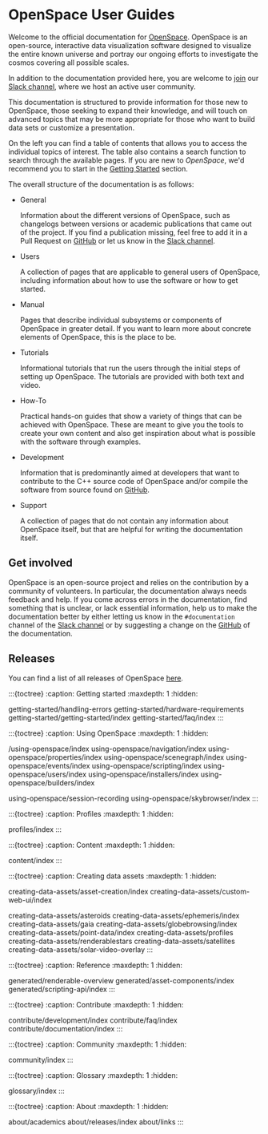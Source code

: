 # OpenSpace User Guides

Welcome to the official documentation for [OpenSpace](https://openspaceproject.com). OpenSpace is an open-source, interactive data visualization software designed to visualize the entire known universe and portray our ongoing efforts to investigate the cosmos covering all possible scales.

In addition to the documentation provided here, you are welcome to [join](https://join.slack.com/t/openspacesupport/shared_invite/enQtMjUxNzUyMTQ1ODQxLTRmNDI1YTA4ODkzODUyODE0YjIzODU0NWU1NGY1NWIzZDUzMDgwM2VkYmE1ZGY3MmU2OWI5NzhlN2U3NWU2NTQ) our [Slack channel](https://openspacesupport.slack.com), where we host an active user community.

This documentation is structured to provide information for those new to OpenSpace, those seeking to expand their knowledge, and will touch on advanced topics that may be more appropriate for those who want to build data sets or customize a presentation.


On the left you can find a table of contents that allows you to access the individual topics of interest. The table also contains a search function to search through the available pages. If you are new to _OpenSpace_, we'd recommend you to start in the [Getting Started](getting-started/getting-started/index) section.

The overall structure of the documentation is as follows:

  - General

    Information about the different versions of OpenSpace, such as changelogs between versions or academic publications that came out of the project. If you find a publication missing, feel free to add it in a Pull Request on [GitHub](https://github.com/OpenSpace/OpenSpace-Docs) or let us know in the [Slack channel](https://openspacesupport.slack.com).

  - Users

    A collection of pages that are applicable to general users of OpenSpace, including information about how to use the software or how to get started.

  - Manual

    Pages that describe individual subsystems or components of OpenSpace in greater detail. If you want to learn more about concrete elements of OpenSpace, this is the place to be.

  - Tutorials

    Informational tutorials that run the users through the initial steps of setting up OpenSpace. The tutorials are provided with both text and video.

  - How-To

    Practical hands-on guides that show a variety of things that can be achieved with OpenSpace. These are meant to give you the tools to create your own content and also get inspiration about what is possible with the software through examples.

  - Development

    Information that is predominantly aimed at developers that want to contribute to the C++ source code of OpenSpace and/or compile the software from source found on [GitHub](https://github.com/OpenSpace/OpenSpace).

  - Support

    A collection of pages that do not contain any information about OpenSpace itself, but that are helpful for writing the documentation itself.


## Get involved
OpenSpace is an open-source project and relies on the contribution by a community of volunteers. In particular, the documentation always needs feedback and help. If you come across errors in the documentation, find something that is unclear, or lack essential information, help us to make the documentation better by either letting us know in the `#documentation` channel of the [Slack channel](https://openspacesupport.slack.com) or by suggesting a change on the [GitHub](https://github.com/OpenSpace/OpenSpace-Docs) of the documentation.

## Releases
You can find a list of all releases of OpenSpace [here](about/releases/index.md).


<!--
  Sidebar
-->

:::{toctree}
:caption: Getting started
:maxdepth: 1
:hidden:

getting-started/handling-errors
getting-started/hardware-requirements
getting-started/getting-started/index
getting-started/faq/index
:::



:::{toctree}
:caption: Using OpenSpace
:maxdepth: 1
:hidden:

/using-openspace/index
using-openspace/navigation/index
using-openspace/properties/index
using-openspace/scenegraph/index
using-openspace/events/index
using-openspace/scripting/index
using-openspace/users/index
using-openspace/installers/index
using-openspace/builders/index

using-openspace/session-recording
using-openspace/skybrowser/index
:::



:::{toctree}
:caption: Profiles
:maxdepth: 1
:hidden:

profiles/index
:::



:::{toctree}
:caption: Content
:maxdepth: 1
:hidden:

content/index
:::



:::{toctree}
:caption: Creating data assets
:maxdepth: 1
:hidden:

creating-data-assets/asset-creation/index
creating-data-assets/custom-web-ui/index

creating-data-assets/asteroids
creating-data-assets/ephemeris/index
creating-data-assets/gaia
creating-data-assets/globebrowsing/index
creating-data-assets/point-data/index
creating-data-assets/profiles
creating-data-assets/renderablestars
creating-data-assets/satellites
creating-data-assets/solar-video-overlay
:::



:::{toctree}
:caption: Reference
:maxdepth: 1
:hidden:

generated/renderable-overview
generated/asset-components/index
generated/scripting-api/index
:::



:::{toctree}
:caption: Contribute
:maxdepth: 1
:hidden:

contribute/development/index
contribute/faq/index
contribute/documentation/index
:::



:::{toctree}
:caption: Community
:maxdepth: 1
:hidden:

community/index
:::



:::{toctree}
:caption: Glossary
:maxdepth: 1
:hidden:

glossary/index
:::



:::{toctree}
:caption: About
:maxdepth: 1
:hidden:

about/academics
about/releases/index
about/links
:::
